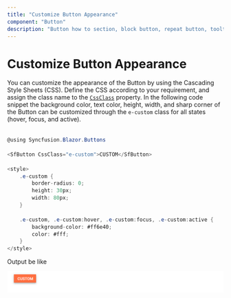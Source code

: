 ```yaml
---
title: "Customize Button Appearance"
component: "Button"
description: "Button how to section, block button, repeat button, tooltip for Button, customization of button appearance, input and anchor elements."
---
```


# Customize Button Appearance

You can customize the appearance of the Button by using the Cascading Style Sheets (CSS). Define the CSS according to your requirement, and assign the class name to the [`CssClass`](https://help.syncfusion.com/cr/blazor/Syncfusion.Blazor~Syncfusion.Blazor.Buttons.Syncfusion.Blazor~CssClass.html)
property. In the following code snippet the background color, text color, height, width, and sharp corner of the Button can be customized through the `e-custom` class for all states (hover, focus, and active).

```csharp

@using Syncfusion.Blazor.Buttons

<SfButton CssClass="e-custom">CUSTOM</SfButton>

<style>
    .e-custom {
        border-radius: 0;
        height: 30px;
        width: 80px;
    }

    .e-custom, .e-custom:hover, .e-custom:focus, .e-custom:active {
        background-color: #ff6e40;
        color: #fff;
    }
</style>

```

Output be like

![Button Sample](./../images/button-custom.png)